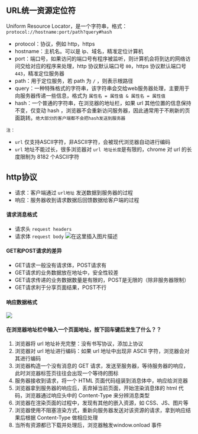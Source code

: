 ##  URL统一资源定位符
Uniform Resource Locator，是一个字符串，格式：`protocol://hostname:port/path?query#hash`

- protocol：协议，例如 http，https
- hostname：主机名。可以是 ip、域名，精准定位计算机
- port：端口号，如果访问的端口号有程序被监听，则计算机会将到达的网络访问交给对应的程序来处理，http 协议默认端口号 `80`，https 协议默认端口号 `443`，精准定位服务器
- path：用于定位服务，若 path 为 `/` ，则表示根路径
- query：一种特殊格式的字符串，该字符串会交给web服务器处理，主要用于向服务器传递一些信息，格式为 `属性名 = 属性值 & 属性名 = 属性值`
- hash：一个普通的字符串，在浏览器的地址栏，如果 url 其他位置的信息保持不变，仅变动 hash ，浏览器不会重新访问服务器，因此通常用于不刷新的页面跳转。`绝大部分的客户端都不会把hash发送到服务器`

`注：`

- `url` 仅支持ASCII字符，非ASCII字符，会被现代浏览器自动进行编码
- `url` 地址不能过长，很多浏览器对 `url 地址长度`是有限的，chrome 对 url 的长度限制为 8182 个ASCII字符

##  http协议
- 请求：客户端通过 `url地址`  发送数据到服务器的过程
- 响应：服务器收到请求数据后回馈数据给客户端的过程

#### 请求消息格式
- 请求头 `request headers`
- 请求体 `request body`
![在这里插入图片描述](https://img-blog.csdnimg.cn/20200706151053936.png?x-oss-process=image/watermark,type_ZmFuZ3poZW5naGVpdGk,shadow_10,text_aHR0cHM6Ly9ibG9nLmNzZG4ubmV0L1BlcnNpZ3VpZW5kbw==,size_16,color_FFFFFF,t_70)

####  GET和POST请求的差异
- GET请求一般没有请求体，POST请求有
- GET请求的业务数据放在地址中，安全性较差
- GET请求传递的业务数据数量是有限的，POST是无限的（除非服务器限制）
- GET请求利于分享页面结果，POST不行

####  响应数据格式

![](https://img-blog.csdnimg.cn/20200706151003672.png?x-oss-process=image/watermark,type_ZmFuZ3poZW5naGVpdGk,shadow_10,text_aHR0cHM6Ly9ibG9nLmNzZG4ubmV0L1BlcnNpZ3VpZW5kbw==,size_16,color_FFFFFF,t_70)
#### 在浏览器地址栏中输入一个页面地址，按下回车键后发生了什么？？
1. 浏览器将 url 地址补充完整：没有书写协议，添加上协议
2. 浏览器对 url 地址进行编码：如果 url 地址中出现非 ASCII 字符，浏览器会对其进行编码
3. 浏览器构造一个没有消息的 GET 请求，发送至服务器，等待服务器的响应，此时浏览器标签页往往会出现一个等待的图标 
4. 服务器接收到请求，将一个 HTML 页面代码组装到消息体中，响应给浏览器
5. 浏览器拿到服务器的响应后，丢弃掉当前页面，开始渲染消息体的 html 代码，浏览器通过响应头中的 Content-Type 来分辨消息类型
6. 浏览器在渲染页面的过程中，发现有其他的嵌入资源，如 CSS、JS、图片等
7. 浏览器使用不阻塞渲染方式，重新向服务器发送对该资源的请求，拿到响应结果后根据 Content-Type 做相应处理
8. 当所有资源都已下载并处理后，浏览器触发window.onload 事件